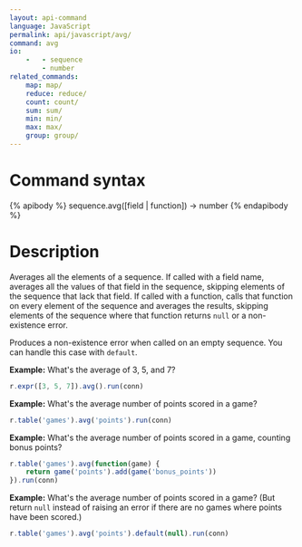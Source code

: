 ```yaml
---
layout: api-command
language: JavaScript
permalink: api/javascript/avg/
command: avg
io:
    -   - sequence
        - number
related_commands:
    map: map/
    reduce: reduce/
    count: count/
    sum: sum/
    min: min/
    max: max/
    group: group/
---
```


# Command syntax #

{% apibody %}
sequence.avg([field | function]) &rarr; number
{% endapibody %}

# Description #

Averages all the elements of a sequence.  If called with a field name,
averages all the values of that field in the sequence, skipping
elements of the sequence that lack that field.  If called with a
function, calls that function on every element of the sequence and
averages the results, skipping elements of the sequence where that
function returns `null` or a non-existence error.

Produces a non-existence error when called on an empty sequence.  You
can handle this case with `default`.

__Example:__ What's the average of 3, 5, and 7?

```js
r.expr([3, 5, 7]).avg().run(conn)
```

__Example:__ What's the average number of points scored in a game?

```js
r.table('games').avg('points').run(conn)
```

__Example:__ What's the average number of points scored in a game,
counting bonus points?

```js
r.table('games').avg(function(game) {
    return game('points').add(game('bonus_points'))
}).run(conn)
```

__Example:__ What's the average number of points scored in a game?
(But return `null` instead of raising an error if there are no games where
points have been scored.)

```js
r.table('games').avg('points').default(null).run(conn)
```
